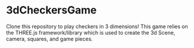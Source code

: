 # 3dCheckersGame
Clone this repository to play checkers in 3 dimensions!
This game relies on the THREE.js framework/library which is used to create the 3d Scene, camera, squares, and game pieces.
